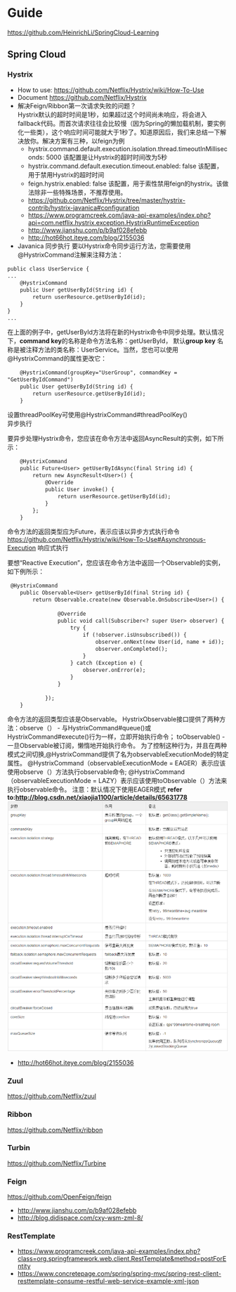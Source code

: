 # Guide
https://github.com/HeinrichLi/SpringCloud-Learning
## Spring Cloud 
### Hystrix
* How to use: https://github.com/Netflix/Hystrix/wiki/How-To-Use
* Document https://github.com/Netflix/Hystrix
* 解决Feign/Ribbon第一次请求失败的问题？</br>
Hystrix默认的超时时间是1秒，如果超过这个时间尚未响应，将会进入fallback代码。而首次请求往往会比较慢（因为Spring的懒加载机制，要实例化一些类），这个响应时间可能就大于1秒了。知道原因后，我们来总结一下解决放你。解决方案有三种，以feign为例
  * hystrix.command.default.execution.isolation.thread.timeoutInMilliseconds: 5000
该配置是让Hystrix的超时时间改为5秒
  * hystrix.command.default.execution.timeout.enabled: false
该配置，用于禁用Hystrix的超时时间
  * feign.hystrix.enabled: false
该配置，用于索性禁用feign的hystrix。该做法除非一些特殊场景，不推荐使用。
  * https://github.com/Netflix/Hystrix/tree/master/hystrix-contrib/hystrix-javanica#configuration
  * https://www.programcreek.com/java-api-examples/index.php?api=com.netflix.hystrix.exception.HystrixRuntimeException
  * http://www.jianshu.com/p/b9af028efebb
  * http://hot66hot.iteye.com/blog/2155036
* Javanica 
同步执行
要以Hystrix命令同步运行方法，您需要使用@HystrixCommand注解来注释方法：
```
public class UserService {
...
    @HystrixCommand
    public User getUserById(String id) {
        return userResource.getUserById(id);
    }
}
...
```
在上面的例子中，getUserById方法将在新的Hystrix命令中同步处理。默认情况下，**command key**的名称是命令方法名称：getUserById， 
默认**group key** 名称是被注释方法的类名称：UserService。当然，您也可以使用@HystrixCommand的属性更改它：
```
    @HystrixCommand(groupKey="UserGroup", commandKey = "GetUserByIdCommand")
    public User getUserById(String id) {
        return userResource.getUserById(id);
    }
```
设置threadPoolKey可使用@HystrixCommand#threadPoolKey()</br>
异步执行

要异步处理Hystrix命令，您应该在命令方法中返回AsyncResult的实例，如下所示：
```
    @HystrixCommand
    public Future<User> getUserByIdAsync(final String id) {
        return new AsyncResult<User>() {
            @Override
            public User invoke() {
                return userResource.getUserById(id);
            }
        };
    }
```
命令方法的返回类型应为Future，表示应该以异步方式执行命令
https://github.com/Netflix/Hystrix/wiki/How-To-Use#Asynchronous-Execution
响应式执行

要想“Reactive Execution”，您应该在命令方法中返回一个Observable的实例，如下例所示：
```
 @HystrixCommand
    public Observable<User> getUserById(final String id) {
        return Observable.create(new Observable.OnSubscribe<User>() {

                @Override
                public void call(Subscriber<? super User> observer) {
                    try {
                        if (!observer.isUnsubscribed()) {
                            observer.onNext(new User(id, name + id));
                            observer.onCompleted();
                        }
                    } catch (Exception e) {
                        observer.onError(e);
                    }
                }

            });
    }
```
命令方法的返回类型应该是Observable。
HystrixObservable接口提供了两种方法：observe（） - 与HystrixCommand#queue()或HystrixCommand#execute()行为一样，立即开始执行命令； 
toObservable() - 一旦Observable被订阅，懒惰地开始执行命令。 
为了控制这种行为，并且在两种模式之间切换,@HystrixCommand提供了名为observableExecutionMode的特定属性。 
@HystrixCommand（observableExecutionMode = EAGER）表示应该使用observe（）方法执行observable命令; 
@HystrixCommand（observableExecutionMode = LAZY）表示应该使用toObservable（）方法来执行observable命令。
注意：默认情况下使用EAGER模式
**refer to:http://blog.csdn.net/xiaojia1100/article/details/65631778**
![Alt text](/picture/hystrix-configuration.png "Optional title")
* http://hot66hot.iteye.com/blog/2155036


### Zuul
https://github.com/Netflix/zuul

### Ribbon
https://github.com/Netflix/ribbon

### Turbin
https://github.com/Netflix/Turbine

### Feign
https://github.com/OpenFeign/feign
* http://www.jianshu.com/p/b9af028efebb 
* http://blog.didispace.com/cxy-wsm-zml-8/ 

### RestTemplate
* https://www.programcreek.com/java-api-examples/index.php?class=org.springframework.web.client.RestTemplate&method=postForEntity
* https://www.concretepage.com/spring/spring-mvc/spring-rest-client-resttemplate-consume-restful-web-service-example-xml-json


